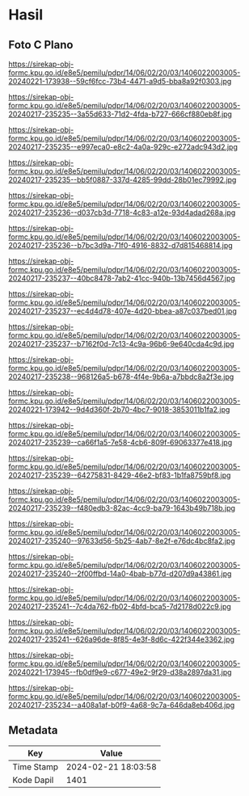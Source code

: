 # Hasil

## Foto C Plano

https://sirekap-obj-formc.kpu.go.id/e8e5/pemilu/pdpr/14/06/02/20/03/1406022003005-20240221-173938--59cf6fcc-73b4-4471-a9d5-bba8a92f0303.jpg

https://sirekap-obj-formc.kpu.go.id/e8e5/pemilu/pdpr/14/06/02/20/03/1406022003005-20240217-235235--3a55d633-71d2-4fda-b727-666cf880eb8f.jpg

https://sirekap-obj-formc.kpu.go.id/e8e5/pemilu/pdpr/14/06/02/20/03/1406022003005-20240217-235235--e997eca0-e8c2-4a0a-929c-e272adc943d2.jpg

https://sirekap-obj-formc.kpu.go.id/e8e5/pemilu/pdpr/14/06/02/20/03/1406022003005-20240217-235235--bb5f0887-337d-4285-99dd-28b01ec79992.jpg

https://sirekap-obj-formc.kpu.go.id/e8e5/pemilu/pdpr/14/06/02/20/03/1406022003005-20240217-235236--d037cb3d-7718-4c83-a12e-93d4adad268a.jpg

https://sirekap-obj-formc.kpu.go.id/e8e5/pemilu/pdpr/14/06/02/20/03/1406022003005-20240217-235236--b7bc3d9a-71f0-4916-8832-d7d815468814.jpg

https://sirekap-obj-formc.kpu.go.id/e8e5/pemilu/pdpr/14/06/02/20/03/1406022003005-20240217-235237--40bc8478-7ab2-41cc-940b-13b7456d4567.jpg

https://sirekap-obj-formc.kpu.go.id/e8e5/pemilu/pdpr/14/06/02/20/03/1406022003005-20240217-235237--ec4d4d78-407e-4d20-bbea-a87c037bed01.jpg

https://sirekap-obj-formc.kpu.go.id/e8e5/pemilu/pdpr/14/06/02/20/03/1406022003005-20240217-235237--b7162f0d-7c13-4c9a-96b6-9e640cda4c9d.jpg

https://sirekap-obj-formc.kpu.go.id/e8e5/pemilu/pdpr/14/06/02/20/03/1406022003005-20240217-235238--968126a5-b678-4f4e-9b6a-a7bbdc8a2f3e.jpg

https://sirekap-obj-formc.kpu.go.id/e8e5/pemilu/pdpr/14/06/02/20/03/1406022003005-20240221-173942--9d4d360f-2b70-4bc7-9018-3853011b1fa2.jpg

https://sirekap-obj-formc.kpu.go.id/e8e5/pemilu/pdpr/14/06/02/20/03/1406022003005-20240217-235239--ca66f1a5-7e58-4cb6-809f-69063377e418.jpg

https://sirekap-obj-formc.kpu.go.id/e8e5/pemilu/pdpr/14/06/02/20/03/1406022003005-20240217-235239--64275831-8429-46e2-bf83-1b1fa8759bf8.jpg

https://sirekap-obj-formc.kpu.go.id/e8e5/pemilu/pdpr/14/06/02/20/03/1406022003005-20240217-235239--f480edb3-82ac-4cc9-ba79-1643b49b718b.jpg

https://sirekap-obj-formc.kpu.go.id/e8e5/pemilu/pdpr/14/06/02/20/03/1406022003005-20240217-235240--97633d56-5b25-4ab7-8e2f-e76dc4bc8fa2.jpg

https://sirekap-obj-formc.kpu.go.id/e8e5/pemilu/pdpr/14/06/02/20/03/1406022003005-20240217-235240--2f00ffbd-14a0-4bab-b77d-d207d9a43861.jpg

https://sirekap-obj-formc.kpu.go.id/e8e5/pemilu/pdpr/14/06/02/20/03/1406022003005-20240217-235241--7c4da762-fb02-4bfd-bca5-7d2178d022c9.jpg

https://sirekap-obj-formc.kpu.go.id/e8e5/pemilu/pdpr/14/06/02/20/03/1406022003005-20240217-235241--626a96de-8f85-4e3f-8d6c-422f344e3362.jpg

https://sirekap-obj-formc.kpu.go.id/e8e5/pemilu/pdpr/14/06/02/20/03/1406022003005-20240221-173945--fb0df9e9-c677-49e2-9f29-d38a2897da31.jpg

https://sirekap-obj-formc.kpu.go.id/e8e5/pemilu/pdpr/14/06/02/20/03/1406022003005-20240217-235234--a408a1af-b0f9-4a68-9c7a-646da8eb406d.jpg


## Metadata

| Key        | Value               |
| ---------- | ------------------- |
| Time Stamp | 2024-02-21 18:03:58 |
| Kode Dapil | 1401                |



